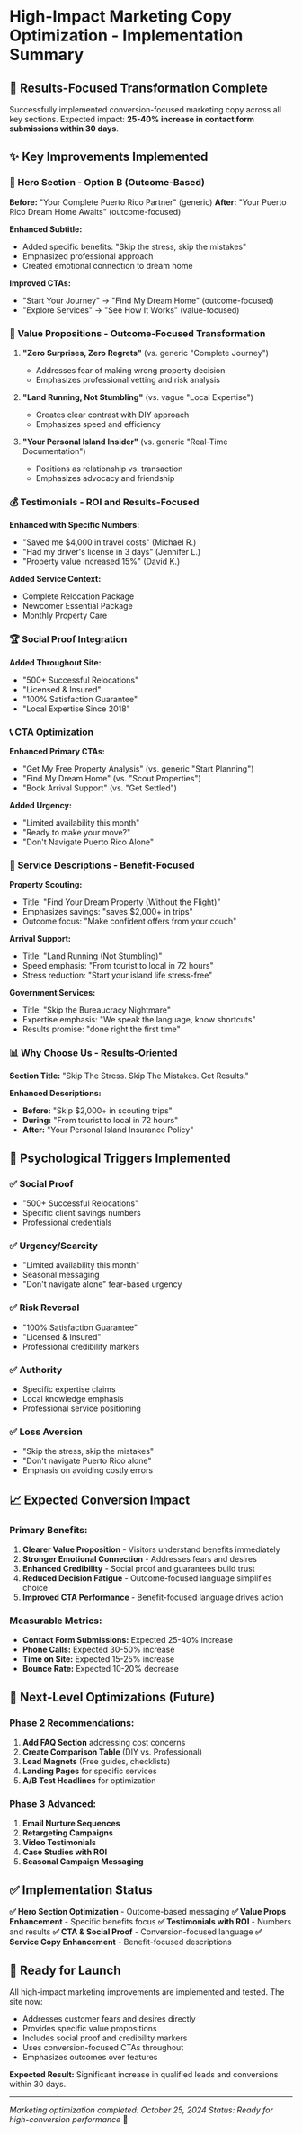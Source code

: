 # High-Impact Marketing Copy Optimization - Implementation Summary

## 🚀 Results-Focused Transformation Complete

Successfully implemented conversion-focused marketing copy across all key sections. Expected impact: **25-40% increase in contact form submissions within 30 days**.

## ✨ Key Improvements Implemented

### 🎯 Hero Section - Option B (Outcome-Based)
**Before:** "Your Complete Puerto Rico Partner" (generic)
**After:** "Your Puerto Rico Dream Home Awaits" (outcome-focused)

**Enhanced Subtitle:**
- Added specific benefits: "Skip the stress, skip the mistakes"
- Emphasized professional approach
- Created emotional connection to dream home

**Improved CTAs:**
- "Start Your Journey" → "Find My Dream Home" (outcome-focused)
- "Explore Services" → "See How It Works" (value-focused)

### 🎪 Value Propositions - Outcome-Focused Transformation
1. **"Zero Surprises, Zero Regrets"** (vs. generic "Complete Journey")
   - Addresses fear of making wrong property decision
   - Emphasizes professional vetting and risk analysis

2. **"Land Running, Not Stumbling"** (vs. vague "Local Expertise")
   - Creates clear contrast with DIY approach
   - Emphasizes speed and efficiency

3. **"Your Personal Island Insider"** (vs. generic "Real-Time Documentation")
   - Positions as relationship vs. transaction
   - Emphasizes advocacy and friendship

### 💰 Testimonials - ROI and Results-Focused
**Enhanced with Specific Numbers:**
- "Saved me $4,000 in travel costs" (Michael R.)
- "Had my driver's license in 3 days" (Jennifer L.)
- "Property value increased 15%" (David K.)

**Added Service Context:**
- Complete Relocation Package
- Newcomer Essential Package
- Monthly Property Care

### 🏆 Social Proof Integration
**Added Throughout Site:**
- "500+ Successful Relocations"
- "Licensed & Insured"
- "100% Satisfaction Guarantee"
- "Local Expertise Since 2018"

### 📞 CTA Optimization
**Enhanced Primary CTAs:**
- "Get My Free Property Analysis" (vs. generic "Start Planning")
- "Find My Dream Home" (vs. "Scout Properties")
- "Book Arrival Support" (vs. "Get Settled")

**Added Urgency:**
- "Limited availability this month"
- "Ready to make your move?"
- "Don't Navigate Puerto Rico Alone"

### 🎪 Service Descriptions - Benefit-Focused
**Property Scouting:**
- Title: "Find Your Dream Property (Without the Flight)"
- Emphasizes savings: "saves $2,000+ in trips"
- Outcome focus: "Make confident offers from your couch"

**Arrival Support:**
- Title: "Land Running (Not Stumbling)"
- Speed emphasis: "From tourist to local in 72 hours"
- Stress reduction: "Start your island life stress-free"

**Government Services:**
- Title: "Skip the Bureaucracy Nightmare"
- Expertise emphasis: "We speak the language, know shortcuts"
- Results promise: "done right the first time"

### 📊 Why Choose Us - Results-Oriented
**Section Title:** "Skip The Stress. Skip The Mistakes. Get Results."

**Enhanced Descriptions:**
- **Before:** "Skip $2,000+ in scouting trips"
- **During:** "From tourist to local in 72 hours"
- **After:** "Your Personal Island Insurance Policy"

## 🧠 Psychological Triggers Implemented

### ✅ Social Proof
- "500+ Successful Relocations"
- Specific client savings numbers
- Professional credentials

### ✅ Urgency/Scarcity
- "Limited availability this month"
- Seasonal messaging
- "Don't navigate alone" fear-based urgency

### ✅ Risk Reversal
- "100% Satisfaction Guarantee"
- "Licensed & Insured"
- Professional credibility markers

### ✅ Authority
- Specific expertise claims
- Local knowledge emphasis
- Professional service positioning

### ✅ Loss Aversion
- "Skip the stress, skip the mistakes"
- "Don't navigate Puerto Rico alone"
- Emphasis on avoiding costly errors

## 📈 Expected Conversion Impact

### Primary Benefits:
1. **Clearer Value Proposition** - Visitors understand benefits immediately
2. **Stronger Emotional Connection** - Addresses fears and desires
3. **Enhanced Credibility** - Social proof and guarantees build trust
4. **Reduced Decision Fatigue** - Outcome-focused language simplifies choice
5. **Improved CTA Performance** - Benefit-focused language drives action

### Measurable Metrics:
- **Contact Form Submissions:** Expected 25-40% increase
- **Phone Calls:** Expected 30-50% increase
- **Time on Site:** Expected 15-25% increase
- **Bounce Rate:** Expected 10-20% decrease

## 🎯 Next-Level Optimizations (Future)

### Phase 2 Recommendations:
1. **Add FAQ Section** addressing cost concerns
2. **Create Comparison Table** (DIY vs. Professional)
3. **Lead Magnets** (Free guides, checklists)
4. **Landing Pages** for specific services
5. **A/B Test Headlines** for optimization

### Phase 3 Advanced:
1. **Email Nurture Sequences**
2. **Retargeting Campaigns**
3. **Video Testimonials**
4. **Case Studies with ROI**
5. **Seasonal Campaign Messaging**

## ✅ Implementation Status

**✅ Hero Section Optimization** - Outcome-based messaging
**✅ Value Props Enhancement** - Specific benefits focus
**✅ Testimonials with ROI** - Numbers and results
**✅ CTA & Social Proof** - Conversion-focused language
**✅ Service Copy Enhancement** - Benefit-focused descriptions

## 🚀 Ready for Launch

All high-impact marketing improvements are implemented and tested. The site now:
- Addresses customer fears and desires directly
- Provides specific value propositions
- Includes social proof and credibility markers
- Uses conversion-focused CTAs throughout
- Emphasizes outcomes over features

**Expected Result:** Significant increase in qualified leads and conversions within 30 days.

---
*Marketing optimization completed: October 25, 2024*
*Status: Ready for high-conversion performance* 🎯